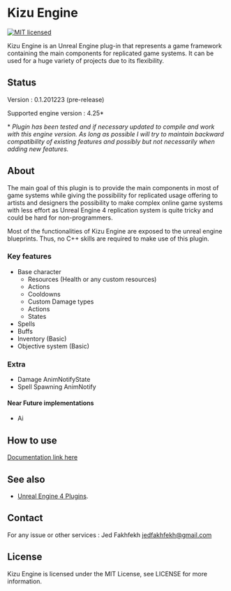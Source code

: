 Kizu Engine
============

[![MIT licensed](https://img.shields.io/badge/license-MIT-blue.svg)](LICENSE)

Kizu Engine is an Unreal Engine plug-in that represents a game framework containing the main components for replicated game systems.
It can be used for a huge variety of projects due to its flexibility.

Status
------

Version : 0.1.201223 (pre-release)

Supported engine version : 4.25*

\* *Plugin has been tested and if necessary updated to compile and work with this engine version. As long as possible I will try to maintain backward compatibility of existing features and possibly but not necessarily when adding new features.*

About
-----

The main goal of this plugin is to provide the main components in most of game systems while giving the possibility for replicated usage offering to artists and designers the possibility to make complex online game systems with less effort as Unreal Engine 4 replication system is quite tricky and could be hard for non-programmers.

Most of the functionalities of Kizu Engine are exposed to the unreal engine blueprints. Thus, no C++ skills are required to make use of this plugin.



### Key features
- Base character
  - Resources (Health or any custom resources)
  - Actions
  - Cooldowns
  - Custom Damage types
  - Actions
  - States
- Spells
- Buffs
- Inventory (Basic)
- Objective system (Basic)
### Extra
- Damage AnimNotifyState
- Spell Spawning AnimNotify

#### Near Future implementations
- Ai



How to use
-----
[Documentation link here](https://hiro-ke.github.io/UE4-KizuEngine/)


See also
--------

 - [Unreal Engine 4 Plugins](https://docs.unrealengine.com/en-US/Programming/Plugins/index.html).
 
Contact
--------
For any issue or other services :
  Jed Fakhfekh
  jedfakhfekh@gmail.com

License
-------

Kizu Engine is licensed under the MIT License, see LICENSE for more information.
